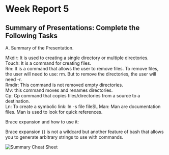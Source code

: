 # Week Report 5
## Summary of Presentations: Complete the Following Tasks

A. Summary of the Presentation. 

Mkdir: It is used to creating a single directory or multiple directories.   
Touch: It is a command for creating files.     
Rm: It is a command that allows the user to remove files. To remove files, the user will need to use: rm. But to remove the directories, the user will need -r.  
Rmdir: This command is not removed empty directories.  
Mv: this command moves and renames directories.  
Cp: Cp command that copies files/directories from a source to a destination.  
Ln: To create a symbolic link: ln -s file fileSL 
Man: Man are documentation files. Man is used to look for quick references.   

Brace expansion and how to use it: 

Brace expansion {} is not a wildcard but another feature of bash that allows you to generate arbitrary strings to use with commands.  
   
![Summary Cheat Sheet](summary.png)
  


